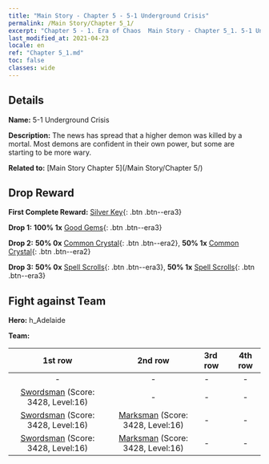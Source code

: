 ```yaml
---
title: "Main Story - Chapter 5 - 5-1 Underground Crisis"
permalink: /Main Story/Chapter 5_1/
excerpt: "Chapter 5 - 1. Era of Chaos  Main Story - Chapter 5_1. 5-1 Underground Crisis"
last_modified_at: 2021-04-23
locale: en
ref: "Chapter 5_1.md"
toc: false
classes: wide
---
```


## Details

 **Name:** 5-1 Underground Crisis

 **Description:** The news has spread that a higher demon was killed by a mortal. Most demons are confident in their own power, but some are starting to be more wary.

 **Related to:** [Main Story Chapter 5](/Main Story/Chapter 5/)

## Drop Reward

 **First Complete Reward:** [Silver Key](/Items/con_693/){: .btn .btn--era3}

 **Drop 1:** **100% 1x** [Good Gems](/Items/mat_16/){: .btn .btn--era3}

 **Drop 2:** **50% 0x** [Common Crystal](/Items/mat_11/){: .btn .btn--era2}, **50% 1x** [Common Crystal](/Items/mat_11/){: .btn .btn--era2}

 **Drop 3:** **50% 0x** [Spell Scrolls](/Items/con_694/){: .btn .btn--era3}, **50% 1x** [Spell Scrolls](/Items/con_694/){: .btn .btn--era3}


## Fight against Team
 **Hero:** h_Adelaide

 **Team:**


  | 1st row | 2nd row | 3rd row | 4th row |
  |:----:|:----:|:----|:----:|
  | - | - | - | - |
  | [Swordsman](/units/Swordsman/) (Score: 3428, Level:16)  | - | - | - |
  | [Swordsman](/units/Swordsman/) (Score: 3428, Level:16)  | [Marksman](/units/Marksman/) (Score: 3428, Level:16)  | - | - |
  | [Swordsman](/units/Swordsman/) (Score: 3428, Level:16)  | [Marksman](/units/Marksman/) (Score: 3428, Level:16)  | - | - |



